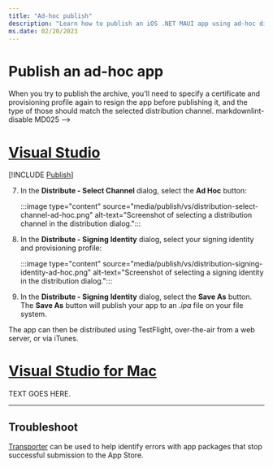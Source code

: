 ```yaml
---
title: "Ad-hoc publish"
description: "Learn how to publish an iOS .NET MAUI app using ad-hoc distribution."
ms.date: 02/20/2023
---
```


# Publish an ad-hoc app

When you try to publish the archive, you'll need to specify a certificate and provisioning profile again to resign the app before publishing it, and the type of those should match the selected distribution channel.
 markdownlint-disable MD025 -->
# [Visual Studio](#tab/vs)
<!-- markdownlint-enable MD025 -->

[!INCLUDE [Publish](../includes/publish.md)]

<!-- markdownlint-disable MD029 -->
7. In the **Distribute - Select Channel** dialog, select the **Ad Hoc** button:

    :::image type="content" source="media/publish/vs/distribution-select-channel-ad-hoc.png" alt-text="Screenshot of selecting a distribution channel in the distribution dialog.":::
    <!-- markdownlint-enable MD029 -->

1. In the **Distribute - Signing Identity** dialog, select your signing identity and provisioning profile:

    :::image type="content" source="media/publish/vs/distribution-signing-identity-ad-hoc.png" alt-text="Screenshot of selecting a signing identity in the distribution dialog.":::

1. In the **Distribute - Signing Identity** dialog, select the **Save As** button. The **Save As** button will publish your app to an *.ipa* file on your file system.

The app can then be distributed using TestFlight, over-the-air from a web server, or via iTunes.

<!-- markdownlint-disable MD025 -->
# [Visual Studio for Mac](#tab/vsmac)
<!-- markdownlint-enable MD025 -->

TEXT GOES HERE.

---

## Troubleshoot

[Transporter](https://apps.apple.com/us/app/transporter/id1450874784?mt=12) can be used to help identify errors with app packages that stop successful submission to the App Store.
